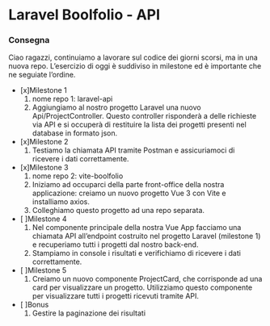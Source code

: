 # Laravel Boolfolio - API


### Consegna
Ciao ragazzi, continuiamo a lavorare sul codice dei giorni scorsi, ma in una nuova repo.
L’esercizio di oggi è suddiviso in milestone ed è importante che ne seguiate l’ordine.
- [x]Milestone 1
    1. nome repo 1: laravel-api
    2. Aggiungiamo al nostro progetto Laravel una nuovo Api/ProjectController. Questo controller risponderà a delle richieste via API e si occuperà di   restituire la lista dei progetti presenti nel database in formato json.
- [x]Milestone 2
    1. Testiamo la chiamata API tramite Postman e assicuriamoci di ricevere i dati correttamente.
- [x]Milestone 3
    1. nome repo 2: vite-boolfolio
    2. Iniziamo ad occuparci della parte front-office della nostra applicazione: creiamo un nuovo progetto Vue 3 con Vite e installiamo axios.
    3. Colleghiamo questo progetto ad una repo separata.
- [ ]Milestone 4
    1. Nel componente principale della nostra Vue App facciamo una chiamata API all’endpoint costruito nel progetto Laravel (milestone 1) e recuperiamo tutti i progetti dal nostro back-end.
    2. Stampiamo in console i risultati e verifichiamo di ricevere i dati correttamente.
- [ ]Milestone 5
    1. Creiamo un nuovo componente ProjectCard, che corrisponde ad una card per visualizzare un progetto. Utilizziamo questo componente per visualizzare tutti i progetti ricevuti tramite API.
- [ ]Bonus
    1. Gestire la paginazione dei risultati